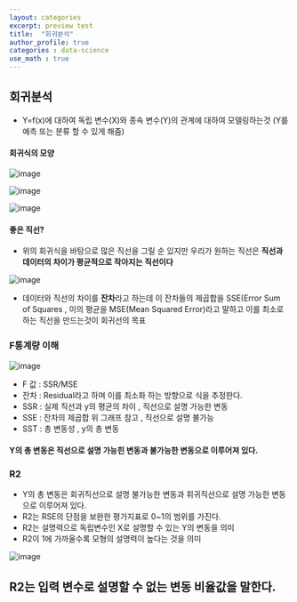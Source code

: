 ```yaml
---
layout: categories
excerpt: preview test
title:  "회귀분석"
author_profile: true
categories : data-science
use_math : true
---
```



## 회귀분석
* Y=f(x)에 대하여 독립 변수(X)와 종속 변수(Y)의 관계에 대하여 모델링하는것
(Y를 예측 또는 분류 할 수 있게 해줌)


#### 회귀식의 모양
![image](https://user-images.githubusercontent.com/37209763/107137961-8a191100-6954-11eb-821f-36234047ea9a.png)

![image](https://user-images.githubusercontent.com/37209763/107138017-06135900-6955-11eb-81a0-9e25e0f7c172.png)

![image](https://user-images.githubusercontent.com/37209763/107138040-24795480-6955-11eb-8e43-4ddead9165e6.png)


#### 좋은 직선?

* 위의 회귀식을 바탕으로 많은 직선을 그릴 순 있지만 우리가 원하는 직선은 **직선과 데이터의 차이가 평균적으로 작아지는 직선이다**

![image](https://user-images.githubusercontent.com/37209763/107138101-b08b7c00-6955-11eb-9322-87c33f4f6291.png)

* 데이터와 직선의 차이를 **잔차**라고 하는데 이 잔차들의 제곱합을 SSE(Error Sum of Squares , 이의 평균을 MSE(Mean Squared Error)라고 말하고 이를 최소로 하는 직선을 만드는것이 회귀선의 목표

### F통계량 이해
![image](https://user-images.githubusercontent.com/37209763/107138975-41b12180-695b-11eb-952c-ff4f98714d3c.png)



* F 값 : SSR/MSE
* 잔차 : Residual라고 하며 이를 최소화 하는 방향으로 식을 추정한다.
* SSR : 실제 직선과 y의 평균의 차이 , 직선으로 설명 가능한 변동
* SSE : 잔차의 제곱합 위 그래프 참고 , 직선으로 설명 불가능
* SST : 총 변동성 , y의 총 변동 
#### Y의 총 변동은 직선으로 설명 가능힌 변동과 불가능한 변동으로 이루어져 있다.

### R2

* Y의 총 변동은 회귀직선으로 설명 불가능한 변동과 휘귀직선으로 설명 가능한 변동으로 이루어져 있다.
* R2는 RSE의 단점을 보완한 평가지표로 0~1의 범위를 가진다.
* R2는 설명력으로 독립변수인 X로 설명할 수 있는 Y의 변동을 의미
* R2이 1에 가까울수록 모형의 설명력이 높다는 것을 의미


![image](https://user-images.githubusercontent.com/37209763/107139358-e9c7ea00-695d-11eb-9e01-631f29fccdbd.png)

## R2는 입력 변수로 설명할 수 없는 변동 비율값을 말한다.

